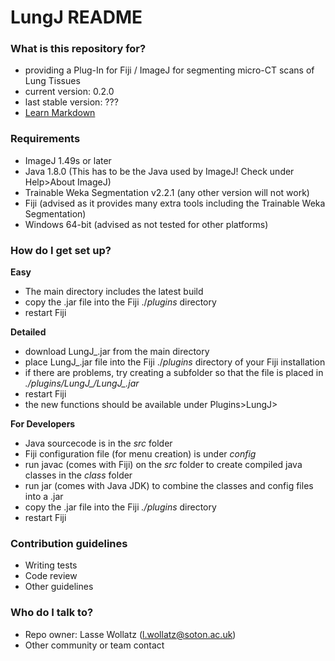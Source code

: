 # LungJ README #

### What is this repository for? ###

* providing a Plug-In for Fiji / ImageJ for segmenting micro-CT scans of Lung Tissues
* current version: 0.2.0
* last stable version: ???
* [Learn Markdown](https://bitbucket.org/tutorials/markdowndemo)

### Requirements ###

* ImageJ 1.49s or later
* Java 1.8.0 (This has to be the Java used by ImageJ! Check under Help>About ImageJ)
* Trainable Weka Segmentation v2.2.1 (any other version will not work)
* Fiji (advised as it provides many extra tools including the Trainable Weka Segmentation)
* Windows 64-bit (advised as not tested for other platforms)

### How do I get set up? ###

**Easy**

* The main directory includes the latest build
* copy the .jar file into the Fiji ./*plugins* directory
* restart Fiji

**Detailed**

* download LungJ_.jar from the main directory
* place LungJ_.jar file into the Fiji ./*plugins* directory of your Fiji installation
* if there are problems, try creating a subfolder so that the file is placed in *./plugins/LungJ_/LungJ_.jar*
* restart Fiji
* the new functions should be available under Plugins>LungJ>

**For Developers**

* Java sourcecode is in the *src* folder
* Fiji configuration file (for menu creation) is under *config*
* run javac (comes with Fiji) on the *src* folder to create compiled java classes in the *class* folder
* run jar (comes with Java JDK) to combine the classes and config files into a .jar
* copy the .jar file into the Fiji *./plugins* directory
* restart Fiji

### Contribution guidelines ###

* Writing tests
* Code review
* Other guidelines

### Who do I talk to? ###

* Repo owner: Lasse Wollatz (l.wollatz@soton.ac.uk)
* Other community or team contact